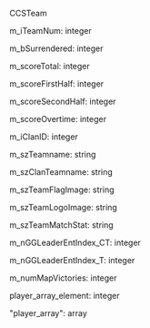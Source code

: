 CCSTeam

m_iTeamNum: integer

m_bSurrendered: integer

m_scoreTotal: integer

m_scoreFirstHalf: integer

m_scoreSecondHalf: integer

m_scoreOvertime: integer

m_iClanID: integer

m_szTeamname: string

m_szClanTeamname: string

m_szTeamFlagImage: string

m_szTeamLogoImage: string

m_szTeamMatchStat: string

m_nGGLeaderEntIndex_CT: integer

m_nGGLeaderEntIndex_T: integer

m_numMapVictories: integer

player_array_element: integer

"player_array": array